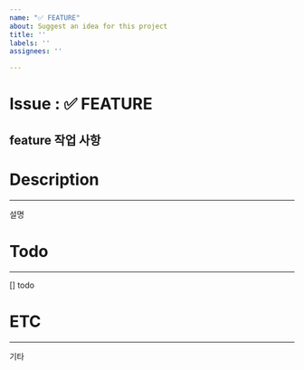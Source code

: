 ```yaml
---
name: "✅ FEATURE"
about: Suggest an idea for this project
title: ''
labels: ''
assignees: ''

---
```


# Issue : ✅ FEATURE
feature 작업 사항
---

# Description
---
설명

# Todo
---
[] todo

# ETC
---
기타
